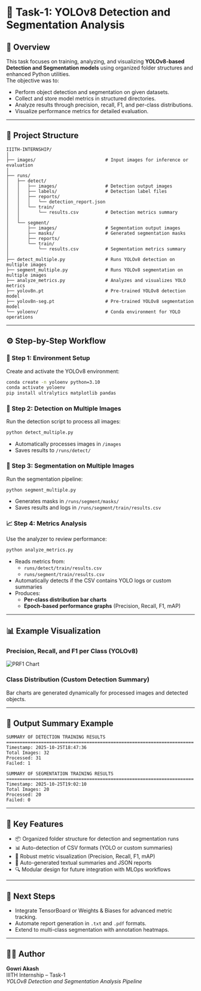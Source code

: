 # 🧠 Task-1: YOLOv8 Detection and Segmentation Analysis

## 📌 Overview
This task focuses on training, analyzing, and visualizing **YOLOv8-based Detection and Segmentation models** using organized folder structures and enhanced Python utilities.  
The objective was to:
- Perform object detection and segmentation on given datasets.  
- Collect and store model metrics in structured directories.  
- Analyze results through precision, recall, F1, and per-class distributions.  
- Visualize performance metrics for detailed evaluation.  

---

## 📂 Project Structure
```
IIITH-INTERNSHIP/
│
├── images/                          # Input images for inference or evaluation
│
├── runs/
│   ├── detect/
│   │   ├── images/                  # Detection output images
│   │   ├── labels/                  # Detection label files
│   │   ├── reports/
│   │   │   └── detection_report.json
│   │   └── train/
│   │       └── results.csv          # Detection metrics summary
│   │
│   └── segment/
│       ├── images/                  # Segmentation output images
│       ├── masks/                   # Generated segmentation masks
│       ├── reports/
│       └── train/
│           └── results.csv          # Segmentation metrics summary
│
├── detect_multiple.py               # Runs YOLOv8 detection on multiple images
├── segment_multiple.py              # Runs YOLOv8 segmentation on multiple images
├── analyze_metrics.py               # Analyzes and visualizes YOLO metrics
├── yolov8n.pt                       # Pre-trained YOLOv8 detection model
├── yolov8n-seg.pt                   # Pre-trained YOLOv8 segmentation model
└── yoloenv/                         # Conda environment for YOLO operations
```

---

## ⚙️ Step-by-Step Workflow

### 🧩 Step 1: Environment Setup
Create and activate the YOLOv8 environment:
```bash
conda create -n yoloenv python=3.10
conda activate yoloenv
pip install ultralytics matplotlib pandas
```

### 🧠 Step 2: Detection on Multiple Images
Run the detection script to process all images:
```bash
python detect_multiple.py
```
- Automatically processes images in `/images`  
- Saves results to `/runs/detect/`  

### 🎨 Step 3: Segmentation on Multiple Images
Run the segmentation pipeline:
```bash
python segment_multiple.py
```
- Generates masks in `/runs/segment/masks/`  
- Saves results and logs in `/runs/segment/train/results.csv`  

### 📈 Step 4: Metrics Analysis
Use the analyzer to review performance:
```bash
python analyze_metrics.py
```
- Reads metrics from:
  - `runs/detect/train/results.csv`
  - `runs/segment/train/results.csv`
- Automatically detects if the CSV contains YOLO logs or custom summaries
- Produces:
  - **Per-class distribution bar charts**
  - **Epoch-based performance graphs** (Precision, Recall, F1, mAP)

---

## 📊 Example Visualization

### Precision, Recall, and F1 per Class (YOLOv8)
![PRF1 Chart](example_metrics.png)

### Class Distribution (Custom Detection Summary)
Bar charts are generated dynamically for processed images and detected objects.

---

## 🧾 Output Summary Example

```
SUMMARY OF DETECTION TRAINING RESULTS
======================================================================
Timestamp: 2025-10-25T18:47:36
Total Images: 32
Processed: 31
Failed: 1

SUMMARY OF SEGMENTATION TRAINING RESULTS
======================================================================
Timestamp: 2025-10-25T19:02:10
Total Images: 20
Processed: 20
Failed: 0
```

---

## 🧩 Key Features
- 📦 Organized folder structure for detection and segmentation runs  
- 📊 Auto-detection of CSV formats (YOLO or custom summaries)  
- 🧠 Robust metric visualization (Precision, Recall, F1, mAP)  
- 🧾 Auto-generated textual summaries and JSON reports  
- 🔍 Modular design for future integration with MLOps workflows  

---

## 🚀 Next Steps
- Integrate TensorBoard or Weights & Biases for advanced metric tracking.  
- Automate report generation in `.txt` and `.pdf` formats.  
- Extend to multi-class segmentation with annotation heatmaps.  

---

## 🧑‍💻 Author
**Gowri Akash**  
IIITH Internship – Task-1  
*YOLOv8 Detection and Segmentation Analysis Pipeline*
